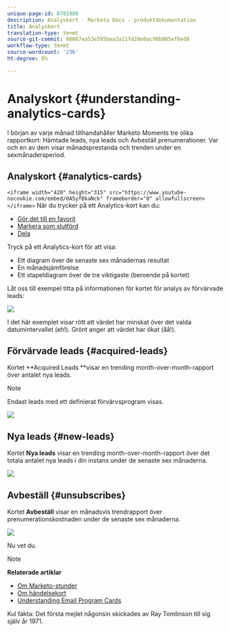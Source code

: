 ```yaml
---
unique-page-id: 8781988
description: Analyskort - Marketo Docs - produktdokumentation
title: Analyskort
translation-type: tm+mt
source-git-commit: 00887ea53e395bea3a11fd28e0ac98b085ef6ed8
workflow-type: tm+mt
source-wordcount: '236'
ht-degree: 0%

---
```



# Analyskort {#understanding-analytics-cards}

I början av varje månad tillhandahåller Marketo Moments tre olika rapportkort: Hämtade leads, nya leads och Avbeställ prenumerationer. Var och en av dem visar månadsprestanda och trenden under en sexmånadersperiod.

## Analyskort {#analytics-cards}

`<iframe width="420" height="315" src="https://www.youtube-nocookie.com/embed/OA5yfBkaNck" frameborder="0" allowfullscreen></iframe>` När du trycker på ett Analytics-kort kan du:

* [Gör det till en favorit](../../../../../product-docs/core-marketo-concepts/mobile-apps/marketo-moments/working-with-moments/creating-a-favorite.md)
* [Markera som slutförd](../../../../../product-docs/core-marketo-concepts/mobile-apps/marketo-moments/working-with-moments/marking-it-done.md)
* [Dela](../../../../../product-docs/core-marketo-concepts/mobile-apps/marketo-moments/working-with-moments/sharing-a-moment.md)

Tryck på ett Analytics-kort för att visa:

* Ett diagram över de senaste sex månadernas resultat
* En månadsjämförelse
* Ett stapeldiagram över de tre viktigaste (beroende på kortet)

Låt oss till exempel titta på informationen för kortet för analys av förvärvade leads:

![](assets/image2015-7-6-14-3a5-3a25.png)

I det här exemplet visar rött att värdet har minskat över det valda datumintervallet (eh!). Grönt anger att värdet har ökat (åå!).

## Förvärvade leads {#acquired-leads}

Kortet **Acquired Leads **visar en trending month-over-month-rapport över antalet nya leads.

>[!NOTE]
>
>Endast leads med ett definierat förvärvsprogram visas.

![](assets/image2015-6-30-14-3a31-3a40.png)

## Nya leads {#new-leads}

Kortet **Nya leads** visar en trending month-over-month-rapport över det totala antalet nya leads i din instans under de senaste sex månaderna.

![](assets/image2015-6-30-14-3a33-3a23.png)

## Avbeställ {#unsubscribes}

Kortet **Avbeställ** visar en månadsvis trendrapport över prenumerationskostnaden under de senaste sex månaderna.

![](assets/image2015-6-30-14-3a29-3a3.png)

Nu vet du.

>[!NOTE]
>
>**Relaterade artiklar**
>
>* [Om Marketo-stunder](understanding-marketo-moments.md)
>* [Om händelsekort](understanding-event-cards.md)
>* [Understanding Email Program Cards](understanding-email-program-cards.md)

>



Kul fakta: Det första mejlet någonsin skickades av Ray Tomlinson till sig själv år 1971.